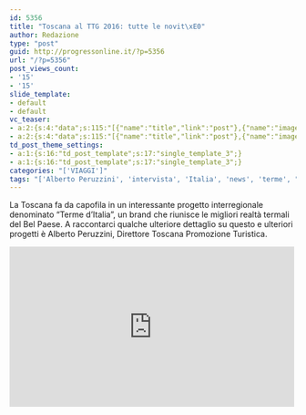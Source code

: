 ```yaml
---
id: 5356
title: "Toscana al TTG 2016: tutte le novit\xE0"
author: Redazione
type: "post"
guid: http://progressonline.it/?p=5356
url: "/?p=5356"
post_views_count:
- '15'
- '15'
slide_template:
- default
- default
vc_teaser:
- a:2:{s:4:"data";s:115:"[{"name":"title","link":"post"},{"name":"image","image":"featured","link":"none"},{"name":"text","mode":"excerpt"}]";s:7:"bgcolor";s:0:"";}
- a:2:{s:4:"data";s:115:"[{"name":"title","link":"post"},{"name":"image","image":"featured","link":"none"},{"name":"text","mode":"excerpt"}]";s:7:"bgcolor";s:0:"";}
td_post_theme_settings:
- a:1:{s:16:"td_post_template";s:17:"single_template_3";}
- a:1:{s:16:"td_post_template";s:17:"single_template_3";}
categories: "['VIAGGI']"
tags: "['Alberto Peruzzini', 'intervista', 'Italia', 'news', 'terme', "Terme d'Italia", 'Toscana', 'Toscana Promozione Turistica', 'TTG 2016', 'TTG Incontri', 'video', 'viggi']"
---
```


La Toscana fa da capofila in un interessante progetto interregionale denominato “Terme d’Italia”, un brand che riunisce le migliori realtà termali del Bel Paese. A raccontarci qualche ulteriore dettaglio su questo e ulteriori progetti è Alberto Peruzzini, Direttore Toscana Promozione Turistica.

<iframe allow="accelerometer; autoplay; clipboard-write; encrypted-media; gyroscope; picture-in-picture; web-share" allowfullscreen="" frameborder="0" height="281" loading="lazy" src="https://www.youtube.com/embed/ZIMG4KzhSU8?feature=oembed" title="TTG 2016: intervista a Alberto Peruzzini, Direttore Toscana Promozione Turistica" width="500"></iframe>
